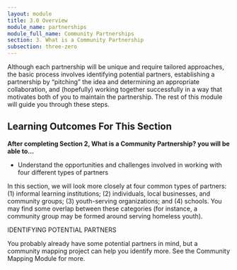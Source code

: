 ```yaml
---
layout: module
title: 3.0 Overview
module_name: partnerships
module_full_name: Community Partnerships
section: 3. What is a Community Partnership
subsection: three-zero
---
```


Although each partnership will be unique and require tailored approaches, the basic process involves identifying potential partners, establishing a partnership by “pitching” the idea and determining an appropriate collaboration, and (hopefully) working together successfully in a way that motivates both of you to maintain the partnership. The rest of this module will guide you through these steps. 

## Learning Outcomes For This Section

**After completing Section 2, What is a Community Partnership? you will be able to...**
<ul class="fancy">
  <li>Understand the opportunities and challenges involved in working with four different types of partners</li>
</ul>

In this section, we will look more closely at four common types of partners: (1) informal learning institutions; (2) individuals, local businesses, and community groups; (3) youth-serving organizations; and (4) schools. You may find some overlap between these categories (for instance, a community group may be formed around serving homeless youth).

<div class="bluebox">
  <span class="box-title">IDENTIFYING POTENTIAL PARTNERS</span>
  <p>You probably already have some potential partners in mind, but a community mapping project can help you identify more. See the Community Mapping Module for more.</p>
</div>

